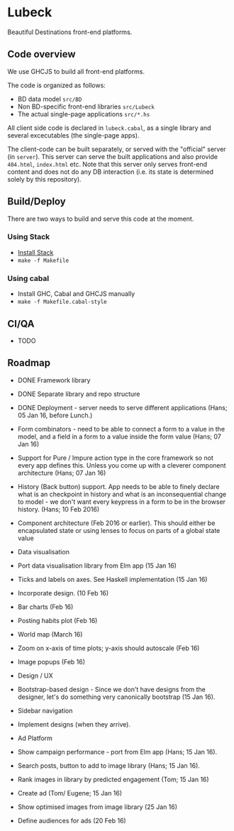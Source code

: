 
# Lubeck

Beautiful Destinations front-end platforms.

## Code overview

We use GHCJS to build all front-end platforms.

The code is organized as follows:

  - BD data model `src/BD`
  - Non BD-specific front-end libraries `src/Lubeck`
  - The actual single-page applications `src/*.hs`

All client side code is declared in `lubeck.cabal`, as a single library and several excecutables (the single-page apps).

The client-code can be built separately, or served with the "official" server (in `server`). This server can serve
the built applications and also provide `404.html`, `index.html` etc. Note that this server only serves front-end content
and does not do any DB interaction (i.e. its state is determined solely by this repository).

## Build/Deploy

There are two ways to build and serve this code at the moment.

### Using Stack

- [Install Stack](http://docs.haskellstack.org/)
- `make -f Makefile`

### Using cabal

- Install GHC, Cabal and GHCJS manually
- `make -f Makefile.cabal-style`

## CI/QA

- TODO

## Roadmap

- DONE Framework library
- DONE Separate library and repo structure
- DONE Deployment - server needs to serve different applications (Hans; 05 Jan 16, before Lunch.)
- Form combinators - need to be able to connect a form to a value in the model, and a field in a form to a value inside the form value (Hans; 07 Jan 16)
- Support for Pure / Impure action type in the core framework so not every app defines this. Unless you come up with a cleverer component architecture (Hans; 07 Jan 16)
- History (Back button) support. App needs to be able to finely declare what is an checkpoint in history and what is an inconsequential change to model - we don't want every keypress in a form to be in the browser history. (Hans; 10 Feb 2016)
- Component architecture (Feb 2016 or earlier). This should either be encapsulated state or using lenses to focus on parts of a global state value

- Data visualisation
- Port data visualisation library from Elm app (15 Jan 16)
- Ticks and labels on axes. See Haskell implementation (15 Jan 16)
- Incorporate design. (10 Feb 16)
- Bar charts (Feb 16)
- Posting habits plot (Feb 16)
- World map (March 16)
- Zoom on x-axis of time plots; y-axis should autoscale (Feb 16)
- Image popups (Feb 16)
- Design / UX

- Bootstrap-based design - Since we don't have designs from the designer, let's do something very canonically bootstrap (15 Jan 16).
- Sidebar navigation
- Implement designs (when they arrive).

- Ad Platform

- Show campaign performance - port from Elm app (Hans; 15 Jan 16).
- Search posts, button to add to image library (Hans; 15 Jan 16).
- Rank images in library by predicted engagement (Tom; 15 Jan 16)
- Create ad (Tom/ Eugene; 15 Jan 16)
- Show optimised images from image library (25 Jan 16)
- Define audiences for ads (20 Feb 16)
